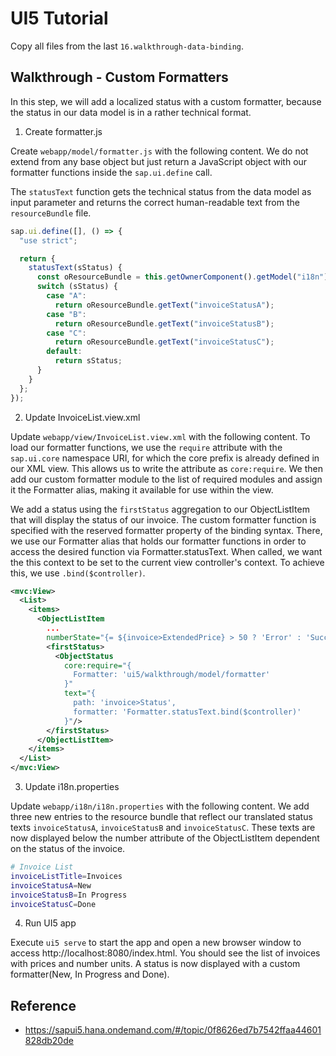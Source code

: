 # UI5 Tutorial

Copy all files from the last `16.walkthrough-data-binding`.

## Walkthrough - Custom Formatters

In this step, we will add a localized status with a custom formatter, because the status in our data model is in a rather technical format.

1. Create formatter.js

Create `webapp/model/formatter.js` with the following content. We do not extend from any base object but just return a JavaScript object with our formatter functions inside the `sap.ui.define` call.

The `statusText` function gets the technical status from the data model as input parameter and returns the correct human-readable text from the `resourceBundle` file.

```js
sap.ui.define([], () => {
  "use strict";

  return {
    statusText(sStatus) {
      const oResourceBundle = this.getOwnerComponent().getModel("i18n").getResourceBundle();
      switch (sStatus) {
        case "A":
          return oResourceBundle.getText("invoiceStatusA");
        case "B":
          return oResourceBundle.getText("invoiceStatusB");
        case "C":
          return oResourceBundle.getText("invoiceStatusC");
        default:
          return sStatus;
      }
    }
  };
});
```

2. Update InvoiceList.view.xml

Update `webapp/view/InvoiceList.view.xml` with the following content. To load our formatter functions, we use the `require` attribute with the `sap.ui.core` namespace URI, for which the core prefix is already defined in our XML view. This allows us to write the attribute as `core:require`. We then add our custom formatter module to the list of required modules and assign it the Formatter alias, making it available for use within the view.

We add a status using the `firstStatus` aggregation to our ObjectListItem that will display the status of our invoice. The custom formatter function is specified with the reserved formatter property of the binding syntax. There, we use our Formatter alias that holds our formatter functions in order to access the desired function via Formatter.statusText. When called, we want the this context to be set to the current view controller's context. To achieve this, we use `.bind($controller)`.

```xml
<mvc:View>
  <List>
    <items>
      <ObjectListItem
        ...
        numberState="{= ${invoice>ExtendedPrice} > 50 ? 'Error' : 'Success' }">
        <firstStatus>
          <ObjectStatus
            core:require="{
              Formatter: 'ui5/walkthrough/model/formatter'
            }"
            text="{
              path: 'invoice>Status',
              formatter: 'Formatter.statusText.bind($controller)'
            }"/>
        </firstStatus>
      </ObjectListItem>
    </items>
  </List>
</mvc:View>
```

3. Update i18n.properties

Update `webapp/i18n/i18n.properties` with the following content. We add three new entries to the resource bundle that reflect our translated status texts `invoiceStatusA`, `invoiceStatusB` and `invoiceStatusC`. These texts are now displayed below the number attribute of the ObjectListItem dependent on the status of the invoice.

```sh
# Invoice List
invoiceListTitle=Invoices
invoiceStatusA=New
invoiceStatusB=In Progress
invoiceStatusC=Done
```

4. Run UI5 app

Execute `ui5 serve` to start the app and open a new browser window to access http://localhost:8080/index.html. You should see the list of invoices with prices and number units. A status is now displayed with a custom formatter(New, In Progress and Done).

## Reference

- https://sapui5.hana.ondemand.com/#/topic/0f8626ed7b7542ffaa44601828db20de
